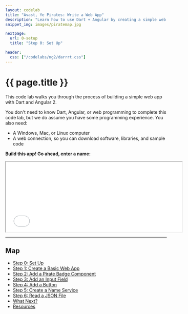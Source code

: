 ```yaml
---
layout: codelab
title: "Avast, Ye Pirates: Write a Web App"
description: "Learn how to use Dart + Angular by creating a simple web app."
snippet_img: images/piratemap.jpg

nextpage:
  url: 0-setup
  title: "Step 0: Set Up"

header:
  css: ["/codelabs/ng2/darrrt.css"]
---
```


# {{ page.title }}

This code lab walks you through the process of building a simple
web app with Dart and Angular 2.

You don't need to know Dart, Angular, or web programming to complete
this code lab, but we do assume you have some programming experience.
You also need:

* A Windows, Mac, or Linux computer
* A web connection, so you can download software, libraries, and sample code

<strong>Build this app! Go ahead, enter a name:</strong>

<iframe class="running-app-frame"
        style="height:220px;width:550px;"
        src="examples/web/index.html">
</iframe>

<hr>

<div class="piratemap" markdown="1" style="min-height:325px">

## Map

* [Step 0: Set Up](0-setup)
* [Step 1: Create a Basic Web App](1-skeleton)
* [Step 2: Add a Pirate Badge Component](2-blankbadge)
* [Step 3: Add an Input Field](3-inputnamebadge)
* [Step 4: Add a Button](4-buttonbadge)
* [Step 5: Create a Name Service](5-piratenameservice)
* [Step 6: Read a JSON File](6-readjsonfile)
* [What Next?](what-next)
* [Resources](resources)
</div>
